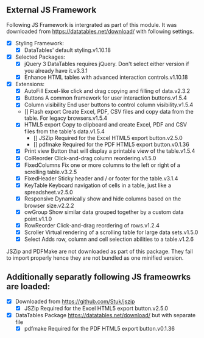 


## External JS Framework

Following JS Framework is intergrated as part of this module. It was downloaded from https://datatables.net/download/ with following settings.

- [x] Styling Framework:
    - [x] DataTables' default styling.v1.10.18
- [x] Selected Packages:
    - [x] jQuery 3 DataTables requires jQuery. Don't select either version if you already have it.v3.3.1
    - [x] Enhance HTML tables with advanced interaction controls.v1.10.18
- [x] Extensions:
    - [x] AutoFill Excel-like click and drag copying and filling of data.v2.3.2
    - [x] Buttons A common framework for user interaction buttons.v1.5.4
    - [x] Column visibility End user buttons to control column visibility.v1.5.4
    - [] Flash export Create Excel, PDF, CSV files and copy data from the table. For legacy browsers.v1.5.4
    - [x] HTML5 export Copy to clipboard and create Excel, PDF and CSV files from the table's data.v1.5.4
        - [] JSZip Required for the Excel HTML5 export button.v2.5.0
        - [] pdfmake Required for the PDF HTML5 export button.v0.1.36
    - [x] Print view Button that will display a printable view of the table.v1.5.4
    - [x] ColReorder Click-and-drag column reordering.v1.5.0
    - [x] FixedColumns Fix one or more columns to the left or right of a scrolling table.v3.2.5
    - [x] FixedHeader Sticky header and / or footer for the table.v3.1.4
    - [x] KeyTable Keyboard navigation of cells in a table, just like a spreadsheet.v2.5.0
    - [x] Responsive Dynamically show and hide columns based on the browser size.v2.2.2
    - [x] owGroup Show similar data grouped together by a custom data point.v1.1.0
    - [x] RowReorder Click-and-drag reordering of rows.v1.2.4
    - [x] Scroller Virtual rendering of a scrolling table for large data sets.v1.5.0
    - [x] Select Adds row, column and cell selection abilities to a table.v1.2.6

JSZip and PDFMake are not downloaded as part of this package. They fail to import properly hence they are not bundled as one minified version.

## Additionally separatly following JS frameowrks are loaded:

- [x] Downloaded from https://github.com/Stuk/jszip
    - [x] JSZip Required for the Excel HTML5 export button.v2.5.0
- [x] DataTables Package https://datatables.net/download/ but with separate file
    - [x] pdfmake Required for the PDF HTML5 export button.v0.1.36